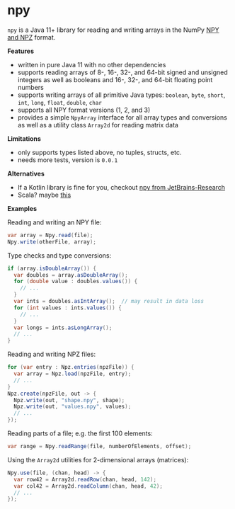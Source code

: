 # npy
`npy` is a Java 11+ library for reading and writing arrays in the NumPy 
[NPY and NPZ](https://numpy.org/devdocs/reference/generated/numpy.lib.format.html)
format.

__Features__

* written in pure Java 11 with no other dependencies
* supports reading arrays of 8-, 16-, 32-, and 64-bit signed and unsigned
  integers as well as booleans and 16-, 32-, and 64-bit floating point numbers
* supports writing arrays of all primitive Java types:
  `boolean`, `byte`, `short`, `int`, `long`, `float`, `double`, `char`
* supports all NPY format versions (1, 2, and 3)
* provides a simple `NpyArray` interface for all array types and conversions as
  well as a utility class `Array2d` for reading matrix data

__Limitations__

* only supports types listed above, no tuples, structs, etc.
* needs more tests, version is `0.0.1`

__Alternatives__
* If a Kotlin library is fine for you, checkout
  [npy from JetBrains-Research](https://github.com/JetBrains-Research/npy)
* Scala? maybe [this](https://github.com/priimak/scala-data)

__Examples__

Reading and writing an NPY file:

```java
var array = Npy.read(file);
Npy.write(otherFile, array);
```

Type checks and type conversions:

```java
if (array.isDoubleArray()) {
  var doubles = array.asDoubleArray();
  for (double value : doubles.values()) {
    // ...    
  }
  var ints = doubles.asIntArray();  // may result in data loss
  for (int values : ints.values()) {
    // ...
  }
  var longs = ints.asLongArray();
  // ...
}
```

Reading and writing NPZ files:

```java
for (var entry : Npz.entries(npzFile)) {
  var array = Npz.load(npzFile, entry);
  // ...
}
Npz.create(npzFile, out -> {
  Npz.write(out, "shape.npy", shape);	
  Npz.write(out, "values.npy", values);
  // ...
});
```


Reading parts of a file; e.g. the first 100 elements:

```java
var range = Npy.readRange(file, numberOfElements, offset);
```

Using the `Array2d` utilities for 2-dimensional arrays (matrices):

```java
Npy.use(file, (chan, head) -> {
  var row42 = Array2d.readRow(chan, head, 142);
  var col42 = Array2d.readColumn(chan, head, 42);
  // ...
});
```

